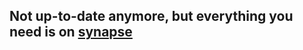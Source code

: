 [synapse]: https://www.synapse.org/#!Synapse:syn1864121/wiki/
## Not up-to-date anymore, but everything you need is on [synapse]
